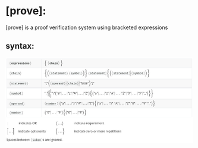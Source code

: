 # [prove]:

[prove] is a proof verification system using bracketed expressions

## syntax:
![A draft of the EBNF](https://github.com/g-regex/prove/blob/master/doc/EBNF_pic.jpg?raw=true)
